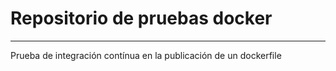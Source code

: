 # Repositorio de pruebas docker
---

Prueba de integración contínua en la publicación de un dockerfile
